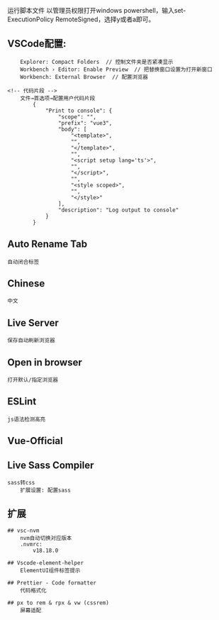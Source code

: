运行脚本文件
        以管理员权限打开windows powershell，输入set-ExecutionPolicy RemoteSigned，选择y或者a即可。

## VSCode配置:
        Explorer: Compact Folders  // 控制文件夹是否紧凑显示
        Workbench › Editor: Enable Preview  // 把替换窗口设置为打开新窗口
        Workbench: External Browser  // 配置浏览器

    <!-- 代码片段 -->
        文件→首选项→配置用户代码片段
            {
                "Print to console": {
                    "scope": "",
                    "prefix": "vue3",
                    "body": [
                        "<template>",
                        "",
                        "</template>",
                        "",
                        "<script setup lang='ts'>",
                        "",
                        "</script>",
                        "",
                        "<style scoped>",
                        "",
                        "</style>"
                    ],
                    "description": "Log output to console"
                }
            }

<!-- 基本配置 -->
## Auto Rename Tab
    自动闭合标签

## Chinese
    中文

## Live Server
    保存自动刷新浏览器

## Open in browser
    打开默认/指定浏览器

## ESLint
    js语法检测高亮


<!-- Vue -->
## Vue-Official


<!-- 样式 -->
## Live Sass Compiler
    sass转css
        扩展设置: 配置sass


<!-- 扩展 -->
## 扩展
    ## vsc-nvm
        nvm自动切换对应版本
        .nvmrc:
            v18.18.0

    ## Vscode-element-helper
        ElementUI组件标签提示

    ## Prettier - Code formatter
        代码格式化

    ## px to rem & rpx & vw (cssrem)
        屏幕适配
